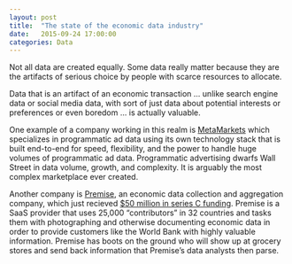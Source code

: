 ```yaml
---
layout: post
title:  "The state of the economic data industry"
date:   2015-09-24 17:00:00
categories: Data
---
```


Not all data are created equally.  Some data really matter because they are the artifacts of serious choice by people with scarce resources to allocate.  

Data that is an artifact of an economic transaction ... unlike search engine data or social media data, with sort of just data about potential interests or preferences or even boredom ... is actually valuable.

One example of a company working in this realm is [MetaMarkets](https://metamarkets.com/blog/) which specializes in programmatic ad data using its own technology stack that is built end-to-end for speed, flexibility, and the power to handle huge volumes of programmatic ad data. Programmatic advertising dwarfs Wall Street in data volume, growth, and complexity. It is arguably the most complex marketplace ever created.

Another company is [Premise](https://www.premise.com/), an economic data collection and aggregation company, which just recieved [$50 million in series C funding](http://techcrunch.com/2015/09/24/premise-raises-50-million-to-outsource-the-collection-of-economic-data/). Premise is a SaaS provider that uses 25,000 “contributors” in 32 countries and tasks them with photographing and otherwise documenting economic data in order to provide customers like the World Bank with highly valuable information. Premise has boots on the ground who will show up at grocery stores and send back information that Premise’s data analysts then parse. 
